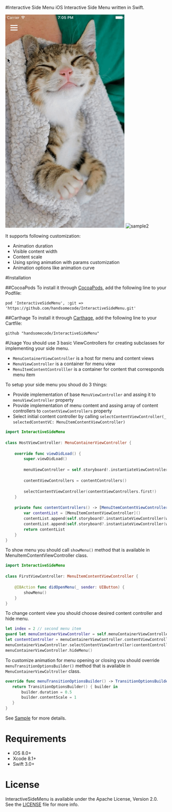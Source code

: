 #Interactive Side Menu
iOS Interactive Side Menu written in Swift. 

![sample1](Screenshots/InteractiveSideMenu1.gif)
![sample2](Screenshots/InteractiveSideMenu2.gif)

It supports following customization:
- Animation duration
- Visible content width
- Content scale
- Using spring animation with params customization
- Animation options like animation curve

#Installation

##CocoaPods
To install it through [CocoaPods](https://cocoapods.org/), add the following line to your Podfile:
```
pod 'InteractiveSideMenu', :git => 'https://github.com/handsomecode/InteractiveSideMenu.git'
```

##Carthage
To install it through [Carthage](https://github.com/Carthage/Carthage), add the following line to your Cartfile:
```
github "handsomecode/InteractiveSideMenu"
```


#Usage
You should use 3 basic ViewControllers for creating subclasses for implementing your side menu.
- ```MenuContainerViewController``` is a host for menu and content views
- ```MenuViewController``` is a container for menu view
- ```MenuItemContentControlller``` is a container for content that corresponds menu item

To setup your side menu you shoud do 3 things:
- Provide implementation of base ```MenuViewController``` and assing it to  ```menuViewController``` property
- Provide implementation of menu content and assing array of content controllers to ```contentViewControllers``` property
- Select initial content controller by calling ```selectContentViewController(_ selectedContentVC: MenuItemContentViewController)```

```swift
import InteractiveSideMenu

class HostViewController: MenuContainerViewController {
    
    override func viewDidLoad() {
        super.viewDidLoad()
     
        menuViewController = self.storyboard!.instantiateViewController(withIdentifier: "NavigationMenu") as! MenuViewController

		contentViewControllers = contentControllers()

        selectContentViewController(contentViewControllers.first!)
    }

    private func contentControllers() -> [MenuItemContentViewController] {
    	var contentList = [MenuItemContentViewController]()
    	contentList.append(self.storyboard?.instantiateViewController(withIdentifier: "First") as! MenuItemContentViewController)
    	contentList.append(self.storyboard?.instantiateViewController(withIdentifier: "Second") as! MenuItemContentViewController)
    	return contentList
	}
}
```

To show menu you should call ```showMenu()``` method that is available in MenuItemContentViewController class.
```swift
import InteractiveSideMenu

class FirstViewController: MenuItemContentViewController {
    
    @IBAction func didOpenMenu(_ sender: UIButton) {
        showMenu()
    }
}
``` 

To change content view you should choose desired content controller and hide menu.
```swift
let index = 2 // second menu item
guard let menuContainerViewController = self.menuContainerViewController else { return }
let contentController = menuContainerViewController.contentViewControllers[index]
menuContainerViewController.selectContentViewController(contentController)
menuContainerViewController.hideMenu()
 ```

 To customize animation for menu opening or closing you should override ```menuTransitionOptionsBuilder()``` method that is available in ```MenuContainerViewColtroller``` class.
 ```swift
 override func menuTransitionOptionsBuilder() -> TransitionOptionsBuilder? {
    return TransitionOptionsBuilder() { builder in
        builder.duration = 0.5
        builder.contentScale = 1
    }
}
  ```

 See [Sample](./Sample) for more details.

# Requirements
- iOS 8.0+
- Xcode 8.1+
- Swift 3.0+


# License
InteractiveSideMenu is available under the Apache License, Version 2.0. See the [LICENSE](./LICENSE) file for more info.